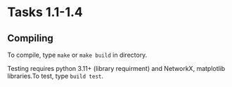 # Tasks 1.1-1.4

## Compiling

To compile, type `make` or `make build` in directory.

Testing requires python 3.11+ (library requirment) and NetworkX, matplotlib libraries.To test, type `build test`.
